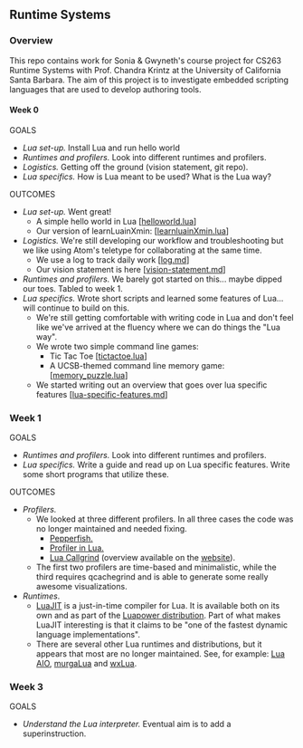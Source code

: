 ## Runtime Systems

### Overview

This repo contains work for Sonia & Gwyneth's course project for CS263 Runtime Systems with Prof. Chandra Krintz at the University of California Santa Barbara. The aim of this project is to investigate embedded scripting languages that are used to develop authoring tools.

#### Week 0

GOALS

- *Lua set-up.* Install Lua and run hello world
- *Runtimes and profilers.* Look into different runtimes and profilers.
- *Logistics.* Getting off the ground (vision statement, git repo).
- *Lua specifics.* How is Lua meant to be used? What is the Lua way?

OUTCOMES

-  *Lua set-up.* Went great!
	- A simple hello world in Lua
	[[helloworld.lua](week0/helloworld.lua)]
	- Our version of learnLuainXmin: [[learnluainXmin.lua](week0/learnluainXmin.lua)]
- *Logistics.* We're still developing our workflow and troubleshooting but we like using Atom's teletype for collaborating at the same time.
	- We use a log to track daily work [[log.md](log.md)]
	- Our vision statement is here [[vision-statement.md](week0/vision-statement.md)]
-  *Runtimes and profilers.* We barely got started on this... maybe dipped our toes. Tabled to week 1.
- *Lua specifics.* Wrote short scripts and learned some features of Lua... will continue to build on this.
	- We're still getting comfortable with writing code in Lua and don't feel like we've arrived at the fluency where we can do things the "Lua way".
	- We wrote two simple command line games:
		- Tic Tac Toe [[tictactoe.lua](week0/tictactoe.lua)]
		- A UCSB-themed command line memory game: [[memory_puzzle.lua](week0/memory_puzzle.lua)]
	- We started writing out an overview that goes over lua specific features [[lua-specific-features.md](week1/lua-specific-features.md)]


### Week 1

GOALS

- *Runtimes and profilers.* Look into different runtimes and profilers.
- *Lua specifics.* Write a guide and read up on Lua specific features. Write some short programs that utilize these.


OUTCOMES

- *Profilers.*
	- We looked at three different profilers. In all three cases the code was no longer maintained and needed fixing.
		- [Pepperfish.](week1/pepperfish_profiler.lua)
		- [Profiler in Lua.](week1/profiler_in_lua.lua)
		- [Lua Callgrind](week1/lua-callgrind.lua) (overview available on the [website](https://jan.kneschke.de/projects/misc/profiling-lua-with-kcachegrind)).
	- The first two profilers are time-based and minimalistic, while the third requires qcachegrind and is able to generate some really awesome visualizations.
- *Runtimes*.
	- [LuaJIT](https://luajit.org/install.html) is a just-in-time compiler for Lua. It is available both on its own and as part of the [Luapower distribution](https://luapower.com). Part of what makes LuaJIT interesting is that it claims to be "one of the fastest dynamic language implementations".
	- There are several other Lua runtimes and distributions, but it appears that most are no longer maintained. See, for example: [Lua AIO](http://luaaio.luaforge.net/index.html), [murgaLua](http://www.murga-projects.com/murgaLua) and [wxLua](http://wxlua.sourceforge.net).


### Week 3

GOALS

- *Understand the Lua interpreter.* Eventual aim is to add a superinstruction.
